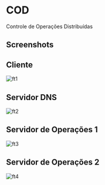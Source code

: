 COD
===

Controle de Operações Distribuídas

## Screenshots

Cliente
-------
![ft1](https://raw.github.com/mtsferreirasilva/COD/master/screenshots/cliente.png)

Servidor DNS
------------
![ft2](https://raw.github.com/mtsferreirasilva/COD/master/screenshots/DNS.png)

Servidor de Operações 1
-----------------------
![ft3](https://raw.github.com/mtsferreirasilva/COD/master/screenshots/servidor-operacoes1.png)

Servidor de Operações 2
-----------------------
![ft4](https://raw.github.com/mtsferreirasilva/COD/master/screenshots/servidor-operacoes2.png)

